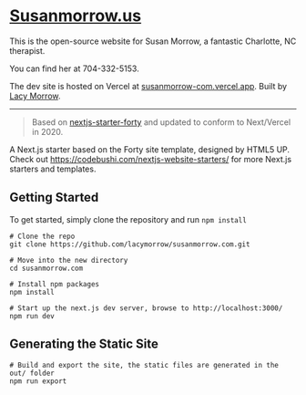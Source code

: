 # [Susanmorrow.us](https://www.susanmorrow.us/)

This is the open-source website for Susan Morrow, a fantastic Charlotte, NC therapist.

You can find her at 704-332-5153.

The dev site is hosted on Vercel at [susanmorrow-com.vercel.app](https://susanmorrow-com.vercel.app). Built by [Lacy Morrow](https://lacymorrow.com).

---

> Based on [nextjs-starter-forty](https://github.com/codebushi/nextjs-starter-forty) and updated to conform to Next/Vercel in 2020.

A Next.js starter based on the Forty site template, designed by HTML5 UP. Check out https://codebushi.com/nextjs-website-starters/ for more Next.js starters and templates.

## Getting Started

To get started, simply clone the repository and run `npm install`

```
# Clone the repo
git clone https://github.com/lacymorrow/susanmorrow.com.git

# Move into the new directory
cd susanmorrow.com

# Install npm packages
npm install

# Start up the next.js dev server, browse to http://localhost:3000/
npm run dev
```

## Generating the Static Site

```
# Build and export the site, the static files are generated in the out/ folder
npm run export
```
